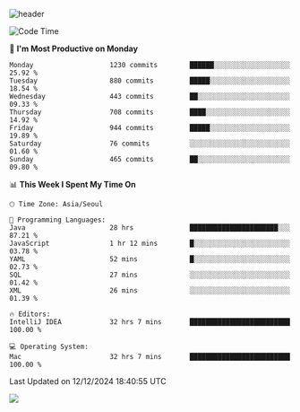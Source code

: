 ![header](https://capsule-render.vercel.app/api?type=Egg&color=timeAuto&height=300&section=header&text=PoPo&fontSize=90&animation=fadeIn)

  <!--START_SECTION:waka-->
![Code Time](http://img.shields.io/badge/Code%20Time-2%2C236%20hrs%2058%20mins-blue)

📅 **I'm Most Productive on Monday** 

```text
Monday                   1230 commits        ██████░░░░░░░░░░░░░░░░░░░   25.92 % 
Tuesday                  880 commits         █████░░░░░░░░░░░░░░░░░░░░   18.54 % 
Wednesday                443 commits         ██░░░░░░░░░░░░░░░░░░░░░░░   09.33 % 
Thursday                 708 commits         ████░░░░░░░░░░░░░░░░░░░░░   14.92 % 
Friday                   944 commits         █████░░░░░░░░░░░░░░░░░░░░   19.89 % 
Saturday                 76 commits          ░░░░░░░░░░░░░░░░░░░░░░░░░   01.60 % 
Sunday                   465 commits         ██░░░░░░░░░░░░░░░░░░░░░░░   09.80 % 
```


📊 **This Week I Spent My Time On** 

```text
🕑︎ Time Zone: Asia/Seoul

💬 Programming Languages: 
Java                     28 hrs              ██████████████████████░░░   87.21 % 
JavaScript               1 hr 12 mins        █░░░░░░░░░░░░░░░░░░░░░░░░   03.78 % 
YAML                     52 mins             █░░░░░░░░░░░░░░░░░░░░░░░░   02.73 % 
SQL                      27 mins             ░░░░░░░░░░░░░░░░░░░░░░░░░   01.42 % 
XML                      26 mins             ░░░░░░░░░░░░░░░░░░░░░░░░░   01.39 % 

🔥 Editors: 
IntelliJ IDEA            32 hrs 7 mins       █████████████████████████   100.00 % 

💻 Operating System: 
Mac                      32 hrs 7 mins       █████████████████████████   100.00 % 
```


 Last Updated on 12/12/2024 18:40:55 UTC
<!--END_SECTION:waka-->



<img src="https://capsule-render.vercel.app/api?type=Egg&color=timeAuto&height=300&section=footer&text=PoPo&fontSize=90&animation=fadeIn&reversal=true" />

